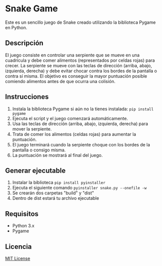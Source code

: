 # Snake Game

Este es un sencillo juego de Snake creado utilizando la biblioteca Pygame en Python.

## Descripción

El juego consiste en controlar una serpiente que se mueve en una cuadrícula y debe comer alimentos (representados por celdas rojas) para crecer. La serpiente se mueve con las teclas de dirección (arriba, abajo, izquierda, derecha) y debe evitar chocar contra los bordes de la pantalla o contra sí misma. El objetivo es conseguir la mayor puntuación posible comiendo alimentos antes de que ocurra una colisión.

## Instrucciones

1. Instala la biblioteca Pygame si aún no la tienes instalada: `pip install pygame`
2. Ejecuta el script y el juego comenzará automáticamente.
3. Usa las teclas de dirección (arriba, abajo, izquierda, derecha) para mover la serpiente.
4. Trata de comer los alimentos (celdas rojas) para aumentar la puntuación.
5. El juego terminará cuando la serpiente choque con los bordes de la pantalla o consigo misma.
6. La puntuación se mostrará al final del juego.

## Generar ejecutable 
1. Instalar la biblioteca `pip install pyinstaller`
2. Ejecuta el siguiente comando `pyinstaller snake.py --onefile -w`
3. Se crearán dos carpetas "build" y "dist"
4. Dentro de dist estará tu archivo ejecutable

## Requisitos

- Python 3.x
- Pygame

## Licencia

[MIT License](https://opensource.org/licenses/MIT)

